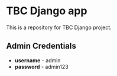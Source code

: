 # TBC Django app

This is a repository for TBC Django project.

## Admin Credentials
- **username** - admin
- **password** - admin123
